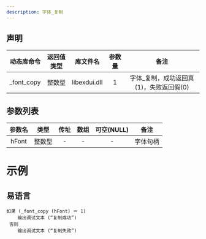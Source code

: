 ```yaml
---
description: 字体_复制
---
```





## 声明

|动态库命令| 返回值类型|库文件名|参数量| 备注|
|:--:|:--:|:--:|:--:|:--:|
| _font_copy |  整数型 |  libexdui.dll | 1 | 字体_复制，成功返回真(1)，失败返回假(0) |

## 参数列表

| 参数名 |  类型  | 传址 | 数组 | 可空(NULL) |   备注   |
| :----: | :----: | :--: | :--: | :--------: | :------: |
| hFont  | 整数型 |  -   |  -   |     -      | 字体句柄 |


# 示例

## 易语言

```basic
如果 (_font_copy (hFont) ＝ 1)
    输出调试文本 (“复制成功”)
 否则
    输出调试文本 (“复制失败”)
```
